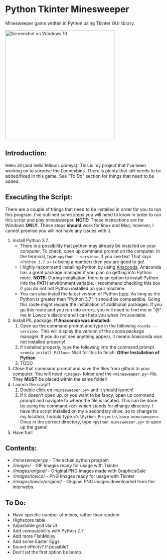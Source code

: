 Python Tkinter Minesweeper
===========================

Minesweeper game written in Python using Tkinter GUI library.

<img src="https://i.imgur.com/vqYzYh9.png" alt="Screenshot on Windows 10" height="350"/>

Introduction:
----------
Hello all (and hello fellow Looneys)! This is my project that I've been working on to surprise the Looneybins. There is plenty that still needs to be added/fixed in this game. See "To Do" section for things that need to be added.

Executing the Script:
----------
There are a couple of things that need to be installed in order for you to run this program. I've outlined some steps you will need to know in order to run this script and play minesweeper. **NOTE:** These instructions are for Windows **ONLY**. These steps **should** work for linux and Mac; however, I cannot promise you will not have any issues with it.

1. Install Python 3.7.
    * There is a possibility that python may already be installed on your computer. To check, open up command prompt on the computer. In the terminal, type `<python --version>`. If you see text That says `<Python 3.7.x>` (x being a number) then you are good to go!
    * I highly recommend installing Python by using [Anaconda](https://www.anaconda.com/distribution/#download-section). Anaconda has a great package manager if you plan on getting into Python more. **NOTE:** During installation, there is an option to install Python into the PATH environment variable. I recommend checking this box if you do not not Python installed on your machine.
    * You can also install the latest version of Python [here](https://www.python.org/downloads/windows/). As long as the Python is greater than "Python 3.7" it should be compaatible. Going this route might require the installation of additional packages. If you go this route and you run into errors, you will need to find me or "@" me in Lowco's discord and I can help you when I'm available.
1. Install PIL package.
    **If Anaconda was installed:**
    1. Open up the command prompt and type in the following `<conda --version>`. This will display the version of the conda package manager. If you do not see anything appear, it means Anaconda was not installed properly!
    1. If installed properly, type the following into the command prompt `<conda install Pillow>`. Wait for this to finish.
    **Other Installation of Python**
    1. TODO
1. Close that command prompt and save the files from github to your computer. You will need `<images>` folder and the `<minesweeper.py>` file. They **MUST** be placed within the same folder!
1. Launch the script!
    1. Double click on `<minesweeper.py>` and it should launch!
    1. If it doesn't open up, or you want to be fancy, open up command prompt and navigate to where the file is located. This can be done by using the command `<cd>` which stands for **c**hange **d**irectory. I have this script installed on my a secondary drive, so to change to my location, I would type `<D:\Python_Projects\lowco-minesweeper>`. Once in the correct directory, type `<python minesweeper.py>` to open up the game!
1. Have fun!


Contents:
----------
- */minesweeper.py* - The actual python program
- */images/* - GIF Images ready for usage with Tkinter
- */images/original* - Original PNG images made with GraphicsGale
- */images/lowco/* - PNG Images ready for usage with Tkinter
- */images/lowco/original/* - Original PNG images downloaded from the interwebs.

To Do:
----------
- Have specific number of mines, rather than random
- Highscore table
- Adjustable grid via UI
- Add compatability with Python 2.7
- Add more FishMoley
- Add some Easter Eggs
- Sound effects? If possible?
- Don't let the first option be bomb.

